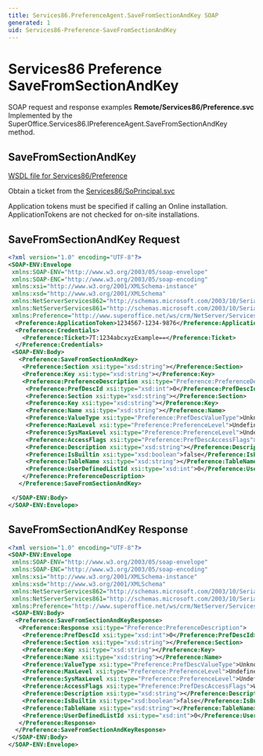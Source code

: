```yaml
---
title: Services86.PreferenceAgent.SaveFromSectionAndKey SOAP
generated: 1
uid: Services86-Preference-SaveFromSectionAndKey
---
```


# Services86 Preference SaveFromSectionAndKey

SOAP request and response examples **Remote/Services86/Preference.svc**
Implemented by the <see cref="M:SuperOffice.Services86.IPreferenceAgent.SaveFromSectionAndKey">SuperOffice.Services86.IPreferenceAgent.SaveFromSectionAndKey</see> method.

## SaveFromSectionAndKey

[WSDL file for Services86/Preference](../Services86-Preference.md)

Obtain a ticket from the [Services86/SoPrincipal.svc](../SoPrincipal/index.md)

Application tokens must be specified if calling an Online installation. ApplicationTokens are not checked for on-site installations.

## SaveFromSectionAndKey Request

```xml
<?xml version="1.0" encoding="UTF-8"?>
<SOAP-ENV:Envelope
 xmlns:SOAP-ENV="http://www.w3.org/2003/05/soap-envelope"
 xmlns:SOAP-ENC="http://www.w3.org/2003/05/soap-encoding"
 xmlns:xsi="http://www.w3.org/2001/XMLSchema-instance"
 xmlns:xsd="http://www.w3.org/2001/XMLSchema"
 xmlns:NetServerServices862="http://schemas.microsoft.com/2003/10/Serialization/Arrays"
 xmlns:NetServerServices861="http://schemas.microsoft.com/2003/10/Serialization/"
 xmlns:Preference="http://www.superoffice.net/ws/crm/NetServer/Services86">
  <Preference:ApplicationToken>1234567-1234-9876</Preference:ApplicationToken>
  <Preference:Credentials>
    <Preference:Ticket>7T:1234abcxyzExample==</Preference:Ticket>
  </Preference:Credentials>
 <SOAP-ENV:Body>
   <Preference:SaveFromSectionAndKey>
    <Preference:Section xsi:type="xsd:string"></Preference:Section>
    <Preference:Key xsi:type="xsd:string"></Preference:Key>
    <Preference:PreferenceDescription xsi:type="Preference:PreferenceDescription">
     <Preference:PrefDescId xsi:type="xsd:int">0</Preference:PrefDescId>
     <Preference:Section xsi:type="xsd:string"></Preference:Section>
     <Preference:Key xsi:type="xsd:string"></Preference:Key>
     <Preference:Name xsi:type="xsd:string"></Preference:Name>
     <Preference:ValueType xsi:type="Preference:PrefDescValueType">Unknown</Preference:ValueType>
     <Preference:MaxLevel xsi:type="Preference:PreferenceLevel">Undefined</Preference:MaxLevel>
     <Preference:SysMaxLevel xsi:type="Preference:PreferenceLevel">Undefined</Preference:SysMaxLevel>
     <Preference:AccessFlags xsi:type="Preference:PrefDescAccessFlags">WizardMode</Preference:AccessFlags>
     <Preference:Description xsi:type="xsd:string"></Preference:Description>
     <Preference:IsBuiltin xsi:type="xsd:boolean">false</Preference:IsBuiltin>
     <Preference:TableName xsi:type="xsd:string"></Preference:TableName>
     <Preference:UserDefinedListId xsi:type="xsd:int">0</Preference:UserDefinedListId>
    </Preference:PreferenceDescription>
   </Preference:SaveFromSectionAndKey>

 </SOAP-ENV:Body>
</SOAP-ENV:Envelope>

```

## SaveFromSectionAndKey Response

```xml
<?xml version="1.0" encoding="UTF-8"?>
<SOAP-ENV:Envelope
 xmlns:SOAP-ENV="http://www.w3.org/2003/05/soap-envelope"
 xmlns:SOAP-ENC="http://www.w3.org/2003/05/soap-encoding"
 xmlns:xsi="http://www.w3.org/2001/XMLSchema-instance"
 xmlns:xsd="http://www.w3.org/2001/XMLSchema"
 xmlns:NetServerServices862="http://schemas.microsoft.com/2003/10/Serialization/Arrays"
 xmlns:NetServerServices861="http://schemas.microsoft.com/2003/10/Serialization/"
 xmlns:Preference="http://www.superoffice.net/ws/crm/NetServer/Services86">
 <SOAP-ENV:Body>
  <Preference:SaveFromSectionAndKeyResponse>
   <Preference:Response xsi:type="Preference:PreferenceDescription">
    <Preference:PrefDescId xsi:type="xsd:int">0</Preference:PrefDescId>
    <Preference:Section xsi:type="xsd:string"></Preference:Section>
    <Preference:Key xsi:type="xsd:string"></Preference:Key>
    <Preference:Name xsi:type="xsd:string"></Preference:Name>
    <Preference:ValueType xsi:type="Preference:PrefDescValueType">Unknown</Preference:ValueType>
    <Preference:MaxLevel xsi:type="Preference:PreferenceLevel">Undefined</Preference:MaxLevel>
    <Preference:SysMaxLevel xsi:type="Preference:PreferenceLevel">Undefined</Preference:SysMaxLevel>
    <Preference:AccessFlags xsi:type="Preference:PrefDescAccessFlags">WizardMode</Preference:AccessFlags>
    <Preference:Description xsi:type="xsd:string"></Preference:Description>
    <Preference:IsBuiltin xsi:type="xsd:boolean">false</Preference:IsBuiltin>
    <Preference:TableName xsi:type="xsd:string"></Preference:TableName>
    <Preference:UserDefinedListId xsi:type="xsd:int">0</Preference:UserDefinedListId>
   </Preference:Response>
  </Preference:SaveFromSectionAndKeyResponse>
 </SOAP-ENV:Body>
</SOAP-ENV:Envelope>

```
